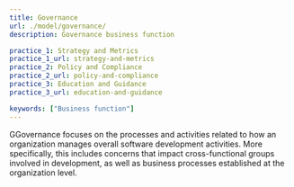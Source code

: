 ```yaml
---
title: Governance
url: ./model/governance/
description: Governance business function

practice_1: Strategy and Metrics
practice_1_url: strategy-and-metrics
practice_2: Policy and Compliance
practice_2_url: policy-and-compliance
practice_3: Education and Guidance
practice_3_url: education-and-guidance

keywords: ["Business function"]
---
```


GGovernance focuses on the processes and activities related to how an organization manages overall software development activities. More specifically, this includes concerns that impact cross-functional groups involved in development, as well as business processes established at the organization level.

